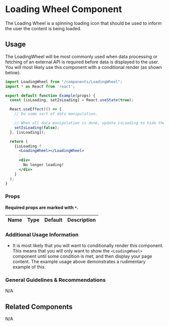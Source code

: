 # Loading Wheel Component

The Loading Wheel is a spinning loading icon that should be used to inform the user the content is being loaded.

## Usage

The LoadingWheel will be most commonly used when data processing or fetching of an external API is required before data is displayed to the user. You will most likely use this component with a conditional render (as shown below).

```jsx
import LoadingWheel from "/components/LoadingWheel";
import * as React from 'react';

export default function Example(props) {
  const [isLoading, setIsLoading] = React.useState(true);

  React.useEffect(() => {
    // Do some sort of data manipulation.

    // When all data manipulation is done, update isLoading to hide the spinner.
    setIsLoading(false);
  }, [isLoading]);

  return (
    {isLoading ?
      <LoadingWheel></LoadingWheel>
      :
      <div>
        No longer loading!
      </div>
    }
  );
}
```

### Props

**Required props are marked with `*`.**

| Name | Type | Default | Description |
|------| -----|---------|-------------|


### Additional Usage Information

- It is most likely that you will want to conditionally render this component. This means that you will only want to show the `<LoadingWheel>` component until some condition is met, and then display your page content. The example usage above demonstrates a rudimentary example of this.

### General Guidelines & Recommendations

N/A

## Related Components

N/A